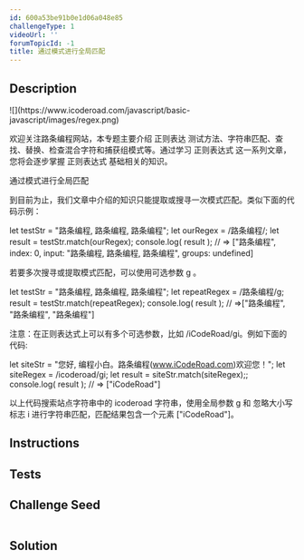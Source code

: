 ```yaml
---
id: 600a53be91b0e1d06a048e85
challengeType: 1
videoUrl: ''
forumTopicId: -1
title: 通过模式进行全局匹配
---
```


## Description
<section id='description'>
![](https://www.icoderoad.com/javascript/basic-javascript/images/regex.png)

欢迎关注路条编程网站，本专题主要介绍 正则表达 测试方法、字符串匹配、查找、替换、检查混合字符和捕获组模式等。通过学习 正则表达式 这一系列文章，您将会逐步掌握 正则表达式 基础相关的知识。

通过模式进行全局匹配

到目前为止，我们文章中介绍的知识只能提取或搜寻一次模式匹配。类似下面的代码示例：

let testStr = "路条编程, 路条编程, 路条编程";
let ourRegex = /路条编程/;
let result = testStr.match(ourRegex);
console.log( result );
// => ["路条编程", index: 0, input: "路条编程, 路条编程, 路条编程", groups: undefined]

若要多次搜寻或提取模式匹配，可以使用可选参数 g 。

let testStr = "路条编程, 路条编程, 路条编程";
let repeatRegex = /路条编程/g;
result = testStr.match(repeatRegex);
console.log( result );
// =>["路条编程", "路条编程", "路条编程"]


注意：在正则表达式上可以有多个可选参数，比如 /iCodeRoad/gi。例如下面的代码:

let siteStr = "您好, 编程小白。路条编程(www.iCodeRoad.com)欢迎您！";
let siteRegex = /icoderoad/gi; 
let result = siteStr.match(siteRegex);;
console.log( result );
// => ["iCodeRoad"]

以上代码搜索站点字符串中的 icoderoad 字符串，使用全局参数 g 和 忽略大小写标志 i 进行字符串匹配，匹配结果包含一个元素 ["iCodeRoad"]。

</section>

## Instructions
<section id='instructions'>

</section>

## Tests
<section id='tests'>

</section>

## Challenge Seed
<section id='challengeSeed'>

<div id='js-seed'>

```js

```

</div>



</section>

## Solution
<section id='solution'>


</section>
